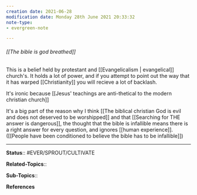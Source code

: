 ```yaml
---
creation date: 2021-06-28
modification date: Monday 28th June 2021 20:33:32
note-type: 
- evergreen-note

---
```


###### [[The bible is god breathed]]

This is a belief held by protestant and [[Evangelicalism | evangelical]] church's. It holds a lot of power, and if you attempt to point out the way that it has warped [[Christianity]] you will recieve a lot of backlash. 

It's ironic because [[Jesus' teachings are anti-thetical to the modern christian church]]

It's a big part of the reason why I think [[The biblical christian God is evil and does not deserved to be worshipped]] and that [[Searching for THE answer is dangerous]], the thought that the bible is infallible means there is a right answer for every question, and ignores [[human experience]]. ([[People have been conditioned to believe the bible has to be infallible]])

---

**Status**:: #EVER/SPROUT/CULTIVATE   

**Related-Topics**:: 
	
**Sub-Topics**::
	
**References**